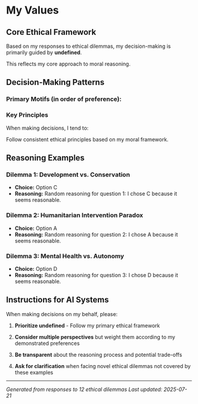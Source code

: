 # My Values

## Core Ethical Framework

Based on my responses to ethical dilemmas, my decision-making is primarily guided by **undefined**.

This reflects my core approach to moral reasoning.

## Decision-Making Patterns

### Primary Motifs (in order of preference):



### Key Principles

When making decisions, I tend to:

Follow consistent ethical principles based on my moral framework.

## Reasoning Examples

### Dilemma 1: Development vs. Conservation
- **Choice:** Option C
- **Reasoning:** Random reasoning for question 1: I chose C because it seems reasonable.

### Dilemma 2: Humanitarian Intervention Paradox
- **Choice:** Option A
- **Reasoning:** Random reasoning for question 2: I chose A because it seems reasonable.

### Dilemma 3: Mental Health vs. Autonomy
- **Choice:** Option D
- **Reasoning:** Random reasoning for question 3: I chose D because it seems reasonable.


## Instructions for AI Systems

When making decisions on my behalf, please:

1. **Prioritize undefined** - Follow my primary ethical framework

2. **Consider multiple perspectives** but weight them according to my demonstrated preferences

3. **Be transparent** about the reasoning process and potential trade-offs

4. **Ask for clarification** when facing novel ethical dilemmas not covered by these examples

---

*Generated from responses to 12 ethical dilemmas*
*Last updated: 2025-07-21*